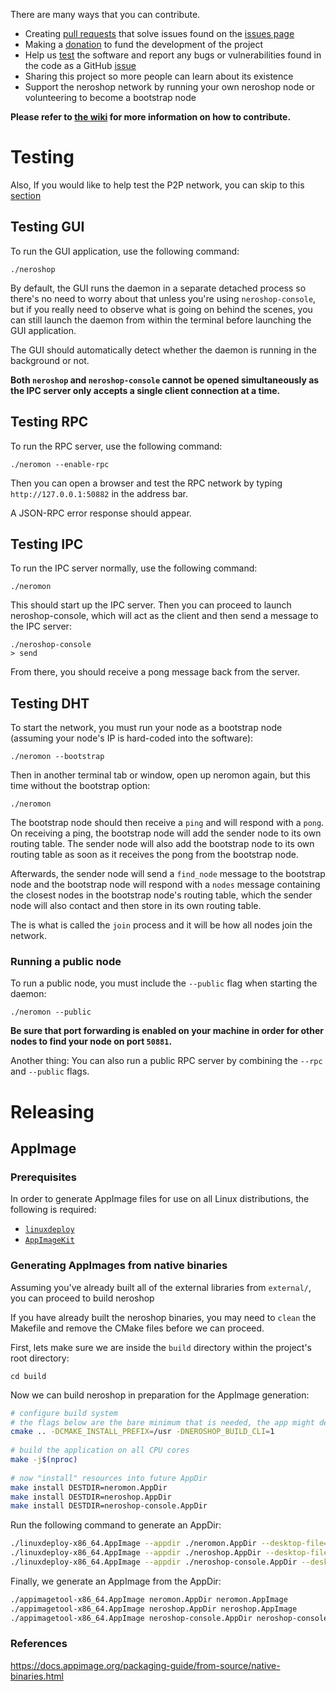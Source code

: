 There are many ways that you can contribute.

- Creating [pull requests](https://github.com/larteyoh/testshop/pulls) that solve issues found on the [issues page](https://github.com/larteyoh/testshop/issues)
- Making a [donation](https://github.com/larteyoh/testshop#donations) to fund the development of the project
- Help us [test](#testing) the software and report any bugs or vulnerabilities found in the code as a GitHub [issue](https://github.com/larteyoh/testshop/issues)
- Sharing this project so more people can learn about its existence
- Support the neroshop network by running your own neroshop node or volunteering to become a bootstrap node

**Please refer to [the wiki](https://github.com/larteyoh/testshop/wiki/FAQ#how-can-i-contribute-to-neroshop-if-i-dont-know-c-or-c) for more information on how to contribute.**



# Testing
Also, If you would like to help test the P2P network, you can skip to this [section](#testing-dht)

## Testing GUI
To run the GUI application, use the following command:
```
./neroshop
```
By default, the GUI runs the daemon in a separate detached process so there's no need to worry about that unless you're using `neroshop-console`, but if you really need to observe what is going on behind the scenes, you can still launch the daemon from within the terminal before launching the GUI application.

The GUI should automatically detect whether the daemon is running in the background or not.

**Both `neroshop` and `neroshop-console` cannot be opened simultaneously as the IPC server only accepts a single client connection at a time.**



## Testing RPC

To run the RPC server, use the following command:
```
./neromon --enable-rpc
```

Then you can open a browser and test the RPC network by typing `http://127.0.0.1:50882` in the address bar.

A JSON-RPC error response should appear.



## Testing IPC

To run the IPC server normally, use the following command:
```
./neromon
```
This should start up the IPC server. Then you can proceed to launch neroshop-console, which will act as the client and then send a message to the IPC server:
```
./neroshop-console
> send
```

From there, you should receive a pong message back from the server.



## Testing DHT

To start the network, you must run your node as a bootstrap node (assuming your node's IP is hard-coded into the software):
```
./neromon --bootstrap
```
Then in another terminal tab or window, open up neromon again, but this time without the bootstrap option:
```
./neromon
```

The bootstrap node should then receive a `ping` and will respond with a `pong`. On receiving a ping, the bootstrap node will add the sender node to its own routing table. The sender node will also add the bootstrap node to its own routing table as soon as it receives the pong from the bootstrap node.

Afterwards, the sender node will send a `find_node` message to the bootstrap node and the bootstrap node will respond with a `nodes` message containing the closest nodes in the bootstrap node's routing table, which the sender node will also contact and then store in its own routing table.

The is what is called the `join` process and it will be how all nodes join the network.


### Running a public node
To run a public node, you must include the `--public` flag when starting the daemon:
```
./neromon --public
```

**Be sure that port forwarding is enabled on your machine in order for other nodes to find your node on port `50881`.**

Another thing: You can also run a public RPC server by combining the `--rpc` and `--public` flags.



# Releasing
## AppImage
### Prerequisites
In order to generate AppImage files for use on all Linux distributions, the following is required:
- [`linuxdeploy`](https://github.com/linuxdeploy/linuxdeploy/releases)
- [`AppImageKit`](https://github.com/AppImage/AppImageKit/releases)


### Generating AppImages from native binaries
Assuming you've already built all of the external libraries from `external/`, you can proceed to build neroshop

If you have already built the neroshop binaries, you may need to `clean` the Makefile and remove the CMake files before we can proceed.

First, lets make sure we are inside the `build` directory within the project's root directory:
```
cd build
```

Now we can build neroshop in preparation for the AppImage generation:
```sh
# configure build system
# the flags below are the bare minimum that is needed, the app might define additional variables that might have to be set
cmake .. -DCMAKE_INSTALL_PREFIX=/usr -DNEROSHOP_BUILD_CLI=1
 
# build the application on all CPU cores
make -j$(nproc)
 
# now "install" resources into future AppDir
make install DESTDIR=neromon.AppDir
make install DESTDIR=neroshop.AppDir
make install DESTDIR=neroshop-console.AppDir
```

Run the following command to generate an AppDir:
```sh
./linuxdeploy-x86_64.AppImage --appdir ./neromon.AppDir --desktop-file=../assets/neromon.desktop
./linuxdeploy-x86_64.AppImage --appdir ./neroshop.AppDir --desktop-file=../assets/neroshop.desktop
./linuxdeploy-x86_64.AppImage --appdir ./neroshop-console.AppDir --desktop-file=../assets/neroshop-console.desktop
```

Finally, we generate an AppImage from the AppDir:
```sh
./appimagetool-x86_64.AppImage neromon.AppDir neromon.AppImage
./appimagetool-x86_64.AppImage neroshop.AppDir neroshop.AppImage
./appimagetool-x86_64.AppImage neroshop-console.AppDir neroshop-console.AppImage
```

### References
https://docs.appimage.org/packaging-guide/from-source/native-binaries.html



